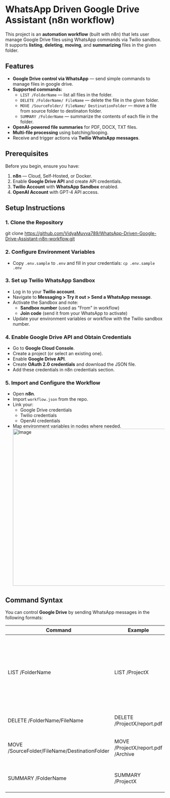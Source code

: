 # WhatsApp Driven Google Drive Assistant (n8n workflow)

This project is an **automation workflow** (built with n8n) that lets user manage Google Drive files using WhatsApp commands via Twilio sandbox. It supports **listing**, **deleting**, **moving**, and **summarizing** files in the given folder.

## Features
- **Google Drive control via WhatsApp** — send simple commands to manage files in google drive.
- **Supported commands:**
  - `LIST /FolderName` — list all files in the folder.
  - `DELETE /FolderName/ FileName` — delete the file in the given folder.
  - `MOVE /SourceFolder/ FileName/ DestinationFolder` — move a file from source folder to destinaton folder.
  - `SUMMARY /FolderName` — summarize the contents of each file in the folder.
- **OpenAI-powered file summaries** for PDF, DOCX, TXT files.
- **Multi-file processing** using batching/looping.
- Receive and trigger actions via **Twilio WhatsApp messages**.

## Prerequisites
Before you begin, ensure you have:

1. **n8n** — Cloud, Self-Hosted, or Docker.
2. Enable **Google Drive API** and create API credentials.
3. **Twilio Account** with **WhatsApp Sandbox** enabled.
4. **OpenAI Account** with GPT-4 API access.

## Setup Instructions

### 1. Clone the Repository
git clone https://github.com/VidyaMuvva789/WhatsApp-Driven-Google-Drive-Assistant-n8n-workflow.git

### 2. Configure Environment Variables
- Copy `.env.sample` to `.env` and fill in your credentials:
` cp .env.sample .env `

### 3. Set up Twilio WhatsApp Sandbox
- Log in to your **Twilio account**.
- Navigate to **Messaging > Try it out > Send a WhatsApp message**.
- Activate the Sandbox and note:
   - **Sandbox number** (used as "From" in workflow)
   - **Join code** (send it from your WhatsApp to activate)
- Update your environment variables or workflow with the Twilio sandbox number.

### 4. Enable Google Drive API and Obtain Credentials
- Go to **Google Cloud Console**.
- Create a project (or select an existing one).
- Enable **Google Drive API**.
- Create **OAuth 2.0 credentials** and download the JSON file.
- Add these credentials in n8n credentials section.

### 5. Import and Configure the Workflow
- Open **n8n**.
- Import `workflow.json` from the repo.
- Link your:
   - Google Drive credentials
   - Twilio credentials
   - OpenAI credentials
- Map environment variables in nodes where needed.
  <img width="1163" height="495" alt="Image" src="https://github.com/user-attachments/assets/5e825a75-f96a-410e-83e2-8146a5062a52" />

## Command Syntax

You can control **Google Drive** by sending WhatsApp messages in the following formats:


| Command                | Example                          | Description                                      |
|------------------------|---------------------------------|------------------------------------------------|
| LIST /FolderName       | LIST /ProjectX                  | Lists all files in the folder(`ProjectX`). If folder(ProjectX) doesn't exist it returns `Folder doesn't exist`. If folder has no files it returns `Folder is empty.`           |
| DELETE /FolderName/FileName | DELETE /ProjectX/report.pdf     | Deletes the file `report.pdf` from folder `ProjectX`.    |
| MOVE /SourceFolder/FileName/DestinationFolder | MOVE /ProjectX/report.pdf /Archive | Moves `report.pdf` file from `ProjectX` folder to `Archive` folder. |
| SUMMARY /FolderName    | SUMMARY /ProjectX               | Summarizes the content of each file in folder `ProjectX`. |
